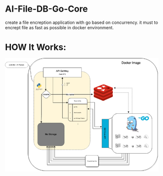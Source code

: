# AI-File-DB-Go-Core

create a file encreption application with go based on concurrency.
it must to encrept file as fast as possible in docker environment. 


# HOW It Works:

![alt text](https://github.com/alijkdkar/AI-File-DB-GO-CORE/blob/main/apps.png?raw=true)